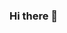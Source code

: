 ### Hi there 👋

<!--
**awsanand/awsanand** is a ✨ _special_ ✨ repository because its `README.md` (this file) appears on your GitHub profile.
